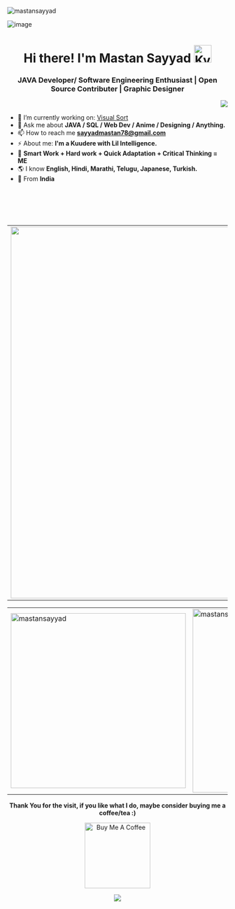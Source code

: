 <p align="left"> <img src="https://komarev.com/ghpvc/?username=mastansayyad&label=Profile%20views&color=0e75b6&style=flat" alt="mastansayyad" /> </p>

![image](https://github.com/MastanSayyad/MastanSayyad/assets/101971980/3ff0f328-6d29-409d-9c88-ae31c930f613)
<h1 align="center">  Hi there! I'm Mastan Sayyad <img height="40" alt="Kyubey" src="https://raw.githubusercontent.com/innng/innng/master/assets/kyubey.gif"/></h1>
<h3 align="center">JAVA Developer/ Software Engineering Enthusiast | Open Source Contributer | Graphic Designer</h3>

<img align="right" src="https://github.com/SankshipthShetty/SankshipthShetty/assets/99337968/2bd05422-3a3b-4d7c-94a1-7cdb584c09d7"/>
<br> 

- 🌱 I’m currently working on: [Visual Sort](https://visual-sort-pink.vercel.app/)
- 💬 Ask me about **JAVA / SQL / Web Dev / Anime / Designing / Anything.**
- 📫 How to reach me **sayyadmastan78@gmail.com**
- ⚡ About me: **I'm a Kuudere with Lil Intelligence.**
- 💎 **Smart Work + Hard work + Quick Adaptation + Critical Thinking = ME**
- 🌎  I know **English, Hindi, Marathi, Telugu, Japanese, Turkish.**
-  📍 From **India**

<br>
<br>
<br>
<br>
<table width="100%" align="center">
<tr>
<td>
<img width="850em" src="http://github-profile-summary-cards.vercel.app/api/cards/profile-details?username=mastansayyad&theme=radical">
</td>
</tr>
</table>

  <table width="100%" align="center">
  <tr>
<td>
  <img width="400em" src="https://github-readme-stats.vercel.app/api?username=mastansayyad&show_icons=true&locale=en&theme=radical"  alt="mastansayyad"/>
</td>
<td>
  <img width="420em" src="https://github-readme-streak-stats.herokuapp.com/?user=mastansayyad&theme=radical" alt="mastansayyad" />
</td>
</tr>
</table>

<p>
</p>


<p align="center">
  <b>Thank You for the visit, if you like what I do, maybe consider buying me a coffee/tea :)</b>
</p>

<p align="center">
  <a href="https://buymeacoffee.com/sayyadmast3" target="_blank">
    <img src="https://cdn.buymeacoffee.com/buttons/v2/default-red.png" alt="Buy Me A Coffee" width="150" />
  </a>
</p>

<p align="center">
  <img src="https://capsule-render.vercel.app/api?type=waving&color=gradient&height=60&section=footer"/>
</p>
